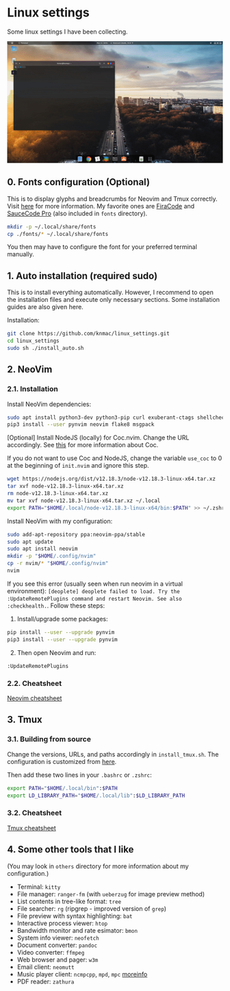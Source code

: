 # Linux settings

Some linux settings I have been collecting.
<p align="center">
  <img src="demo.gif">
</p>


## 0. Fonts configuration (Optional)

This is to display glyphs and breadcrumbs for Neovim and Tmux correctly. Visit [here](https://www.nerdfonts.com/#home) for more information. My favorite ones are [FiraCode](https://github.com/tonsky/FiraCode/releases/download/2/FiraCode_2.zip) and [SauceCode Pro](https://github.com/ryanoasis/nerd-fonts/releases/download/v2.1.0/SourceCodePro.zip) (also included in `fonts` directory).

```bash
mkdir -p ~/.local/share/fonts
cp ./fonts/* ~/.local/share/fonts
```

You then may have to configure the font for your preferred terminal manually.

## 1. Auto installation (required sudo)

This is to install everything automatically. However, I recommend to open the installation files and execute only necessary sections. Some installation guides are also given here.

Installation:

```bash
git clone https://github.com/knmac/linux_settings.git
cd linux_settings
sudo sh ./install_auto.sh
```

## 2. NeoVim

### 2.1. Installation

Install NeoVim dependencies:

```bash
sudo apt install python3-dev python3-pip curl exuberant-ctags shellcheck
pip3 install --user pynvim neovim flake8 msgpack
```

[Optional] Install NodeJS (locally) for Coc.nvim. Change the URL accordingly. See [this](https://github.com/neoclide/coc.nvim) for more information about Coc.

If you do not want to use Coc and NodeJS, change the variable `use_coc` to 0 at the beginning of `init.nvim` and ignore this step.

```bash
wget https://nodejs.org/dist/v12.18.3/node-v12.18.3-linux-x64.tar.xz
tar xvf node-v12.18.3-linux-x64.tar.xz
rm node-v12.18.3-linux-x64.tar.xz
mv tar xvf node-v12.18.3-linux-x64.tar.xz ~/.local
export PATH="$HOME/.local/node-v12.18.3-linux-x64/bin:$PATH" >> ~/.zshrc
```

Install NeoVim with my configuration:

```bash
sudo add-apt-repository ppa:neovim-ppa/stable
sudo apt update
sudo apt install neovim
mkdir -p "$HOME/.config/nvim"
cp -r nvim/* "$HOME/.config/nvim"
nvim
```

If you see this error (usually seen when run neovim in a virtual environment):
`[deoplete] deoplete failed to load. Try the :UpdateRemotePlugins command and restart Neovim. See also :checkhealth.`. 
Follow these steps:

1. Install/upgrade some packages:
```bash
pip install --user --upgrade pynvim
pip3 install --user --upgrade pynvim
```
2. Then open Neovim and run:
```
:UpdateRemotePlugins
```

### 2.2. Cheatsheet

[Neovim cheatsheet](nvim_cheatsheet.md)


## 3. Tmux

### 3.1. Building from source

Change the versions, URLs, and paths accordingly in `install_tmux.sh`. The configuration is customized from [here](https://github.com/gpakosz/.tmux).

Then add these two lines in your `.bashrc` or `.zshrc`:

```bash
export PATH="$HOME/.local/bin":$PATH
export LD_LIBRARY_PATH="$HOME/.local/lib":$LD_LIBRARY_PATH
```

### 3.2. Cheatsheet

[Tmux cheatsheet](tmux_cheatsheet.md)

## 4. Some other tools that I like

(You may look in `others` directory for more information about my configuration.)

- Terminal: `kitty`
- File manager: `ranger-fm` (with `ueberzug` for image preview method)
- List contents in tree-like format: `tree`
- File searcher: `rg` (ripgrep - improved version of `grep`)
- File preview with syntax highlighting: `bat`
- Interactive process viewer: `htop`
- Bandwidth monitor and rate esimator: `bmon`
- System info viewer: `neofetch`
- Document converter: `pandoc`
- Video converter: `ffmpeg`
- Web browser and pager: `w3m`
- Email client: `neomutt`
- Music player client: `ncmpcpp`, `mpd`, `mpc` [moreinfo](https://computingforgeeks.com/how-to-configure-mpd-and-ncmpcpp-on-linux/)
- PDF reader: `zathura`
